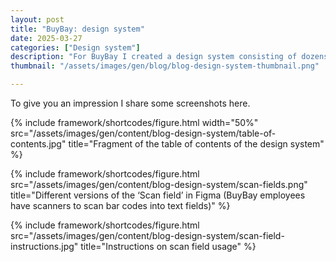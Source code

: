 ```yaml
---
layout: post
title: "BuyBay: design system"
date: 2025-03-27
categories: ["Design system"]
description: "For BuyBay I created a design system consisting of dozens of Figma components as well as an online manual. "
thumbnail: "/assets/images/gen/blog/blog-design-system-thumbnail.png"

---
```


To give you an impression I share some screenshots here.

{% include framework/shortcodes/figure.html width="50%" src="/assets/images/gen/content/blog-design-system/table-of-contents.jpg" title="Fragment of the table of contents of the design system" %}

{% include framework/shortcodes/figure.html src="/assets/images/gen/content/blog-design-system/scan-fields.png" title="Different versions of the ‘Scan field’ in Figma (BuyBay employees have scanners to scan bar codes into text fields)" %}

{% include framework/shortcodes/figure.html src="/assets/images/gen/content/blog-design-system/scan-field-instructions.jpg" title="Instructions on scan field usage" %}
